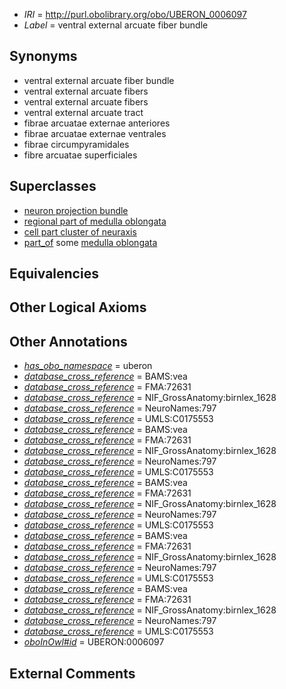  * *IRI* = http://purl.obolibrary.org/obo/UBERON_0006097
 * *Label* = ventral external arcuate fiber bundle

## Synonyms

 * ventral external arcuate fiber bundle
 * ventral external arcuate fibers
 * ventral external arcuate fibers
 * ventral external arcuate tract
 * fibrae arcuatae externae anteriores
 * fibrae arcuatae externae ventrales
 * fibrae circumpyramidales
 * fibre arcuatae superficiales

## Superclasses

 * [neuron projection bundle](../../UBERON/22/UBERON_0000122.md)
 * [regional part of medulla oblongata](../../UBERON/78/UBERON_0002678.md)
 * [cell part cluster of neuraxis](../../UBERON/15/UBERON_0011215.md)
 * [part_of](../../BFO/50/BFO_0000050.md) some [medulla oblongata](../../UBERON/96/UBERON_0001896.md)

## Equivalencies


## Other Logical Axioms


## Other Annotations

 * *[has_obo_namespace](../../ce/oboInOwl#hasOBONamespace.md)* = uberon
 * *[database_cross_reference](../../ef/oboInOwl#hasDbXref.md)* = BAMS:vea
 * *[database_cross_reference](../../ef/oboInOwl#hasDbXref.md)* = FMA:72631
 * *[database_cross_reference](../../ef/oboInOwl#hasDbXref.md)* = NIF_GrossAnatomy:birnlex_1628
 * *[database_cross_reference](../../ef/oboInOwl#hasDbXref.md)* = NeuroNames:797
 * *[database_cross_reference](../../ef/oboInOwl#hasDbXref.md)* = UMLS:C0175553
 * *[database_cross_reference](../../ef/oboInOwl#hasDbXref.md)* = BAMS:vea
 * *[database_cross_reference](../../ef/oboInOwl#hasDbXref.md)* = FMA:72631
 * *[database_cross_reference](../../ef/oboInOwl#hasDbXref.md)* = NIF_GrossAnatomy:birnlex_1628
 * *[database_cross_reference](../../ef/oboInOwl#hasDbXref.md)* = NeuroNames:797
 * *[database_cross_reference](../../ef/oboInOwl#hasDbXref.md)* = UMLS:C0175553
 * *[database_cross_reference](../../ef/oboInOwl#hasDbXref.md)* = BAMS:vea
 * *[database_cross_reference](../../ef/oboInOwl#hasDbXref.md)* = FMA:72631
 * *[database_cross_reference](../../ef/oboInOwl#hasDbXref.md)* = NIF_GrossAnatomy:birnlex_1628
 * *[database_cross_reference](../../ef/oboInOwl#hasDbXref.md)* = NeuroNames:797
 * *[database_cross_reference](../../ef/oboInOwl#hasDbXref.md)* = UMLS:C0175553
 * *[database_cross_reference](../../ef/oboInOwl#hasDbXref.md)* = BAMS:vea
 * *[database_cross_reference](../../ef/oboInOwl#hasDbXref.md)* = FMA:72631
 * *[database_cross_reference](../../ef/oboInOwl#hasDbXref.md)* = NIF_GrossAnatomy:birnlex_1628
 * *[database_cross_reference](../../ef/oboInOwl#hasDbXref.md)* = NeuroNames:797
 * *[database_cross_reference](../../ef/oboInOwl#hasDbXref.md)* = UMLS:C0175553
 * *[database_cross_reference](../../ef/oboInOwl#hasDbXref.md)* = BAMS:vea
 * *[database_cross_reference](../../ef/oboInOwl#hasDbXref.md)* = FMA:72631
 * *[database_cross_reference](../../ef/oboInOwl#hasDbXref.md)* = NIF_GrossAnatomy:birnlex_1628
 * *[database_cross_reference](../../ef/oboInOwl#hasDbXref.md)* = NeuroNames:797
 * *[database_cross_reference](../../ef/oboInOwl#hasDbXref.md)* = UMLS:C0175553
 * *[oboInOwl#id](../../id/oboInOwl#id.md)* = UBERON:0006097

## External Comments

